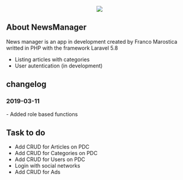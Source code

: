 <p align="center"><img src="https://laravel.com/assets/img/components/logo-laravel.svg"></p>

## About NewsManager

News manager is an app in development created by Franco Marostica writted in PHP with the framework Laravel 5.8

- Listing articles with categories
- User autentication (in development)

## changelog

<h3>2019-03-11</h3>
- Added role based functions

## Task to do

- Add CRUD for Articles on PDC
- Add CRUD for Categories on PDC
- Add CRUD for Users on PDC
- Login with social networks
- Add CRUD for Ads